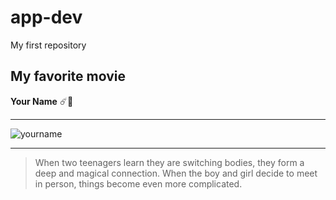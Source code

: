 # app-dev
My first repository
## My favorite movie
**Your Name** ☄️🌠
- - -
 ![yourname](https://github.com/tuazon242020/app-dev/assets/153192756/3d04f4a8-3a9a-4a32-859a-7d9ba042dc90)
- - -
> When two teenagers learn they are switching bodies, they form a deep and magical connection. When the boy and girl decide to meet in person, things become even more complicated.

